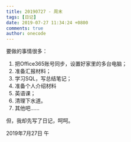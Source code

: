 ```yaml
---
title: 20190727 - 周末
tags: [日记]
date: 2019-07-27 11:34:24 +0800
comments: true
author: onecode
---
```

要做的事情很多：

1. 把Office365账号同步，设置好家里的多台电脑；
2. 准备汇报材料；
3. 学习SQL，写总结笔记；
4. 准备个人介绍材料
5. 英语课；
6. 清理下水道。
7. 其他吧……

但，我却先写了日记，呵呵。


2019年7月27日 午